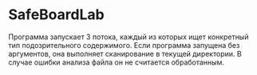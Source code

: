 # SafeBoardLab
Программа запускает 3 потока, каждый из которых ищет конкретный тип подозрительного содержимого. Если программа запущена без аргументов, она выполняет сканирование в текущей директории. В случае ошибки анализа файла он не считается обработанным.
